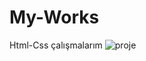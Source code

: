 # My-Works
Html-Css çalışmalarım
![proje](https://github.com/yusuffkaradass/My-Works/assets/145595125/904b0fad-f7e8-4d32-95ec-40788e799cc1)

